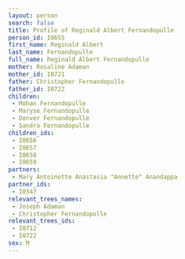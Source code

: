 ```yaml
---
layout: person
search: false
title: Profile of Reginald Albert Fernandopulle
person_id: I0655
first_name: Reginald Albert
last_name: Fernandopulle
full_name: Reginald Albert Fernandopulle
mother: Rosaline Adaman
mother_id: I0721
father: Christopher Fernandopulle
father_id: I0722
children:
 - Mohan Fernandopulle
 - Maryse Fernandopulle
 - Denver Fernandopulle
 - Sandra Fernandopulle
children_ids:
 - I0656
 - I0657
 - I0658
 - I0659
partners:
 - Mary Antoinette Anastasia "Annette" Anandappa
partner_ids:
 - I0347
relevant_trees_names:
 - Joseph Adaman
 - Christopher Fernandopulle
relevant_trees_ids:
 - I0712
 - I0722
sex: M
---
```


